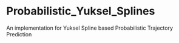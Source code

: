 # Probabilistic_Yuksel_Splines
An implementation for Yuksel Spline based Probabilistic Trajectory Prediction

